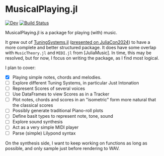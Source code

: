 # MusicalPlaying.jl

<!--- [![Stable](https://img.shields.io/badge/docs-stable-blue.svg)](https://tp2750.github.io/MusicalPlaying.jl/stable/) --->
[![Dev](https://img.shields.io/badge/docs-dev-blue.svg)](https://tp2750.github.io/MusicalPlaying.jl/dev/)
[![Build Status](https://github.com/tp2750/MusicalPlaying.jl/actions/workflows/CI.yml/badge.svg?branch=main)](https://github.com/tp2750/MusicalPlaying.jl/actions/workflows/CI.yml?query=branch%3Amain)

MusicalPlaying.jl is a package for playing (with) music.

It grew out of [TuningSystems.jl]() ([presented on JuliaCon2024]()) to have a more complete and better structured package.
It does have some overlap with `MusicTheory.jl` and `MIDI.jl` from [JuliaMusic]. 
In time, this may be resolved, but for now, I focus on writing the package, as I find most logical.

I plan to cover:

- [X] Playing simple notes, chords and melodies.
- [ ] Explore different Tuning Systems, in particular Just Intonation
- [ ] Represent Scores of several voices
- [ ] Use DataFrames to view Scores as in a Tracker
- [ ] Plot notes, chords and scores in an "isometric" form more natural that the classical scores
- [ ] Possibly generate traditional Piano-roll plots
- [ ] Define basit types to represent note, tone, sound
- [ ] Explore sound synthesis
- [ ] Act as a very simple MIDI player
- [ ] Parse (simple) Lilypond syntax

On the synthesis side, I want to keep working on functions as long as possible, and only sample just before rendering to WAV.


